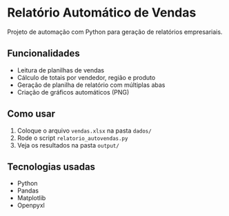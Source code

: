 # Relatório Automático de Vendas

Projeto de automação com Python para geração de relatórios empresariais.

## Funcionalidades
- Leitura de planilhas de vendas
- Cálculo de totais por vendedor, região e produto
- Geração de planilha de relatório com múltiplas abas
- Criação de gráficos automáticos (PNG)

## Como usar
1. Coloque o arquivo `vendas.xlsx` na pasta `dados/`
2. Rode o script `relatorio_autovendas.py`
3. Veja os resultados na pasta `output/`

## Tecnologias usadas
- Python
- Pandas
- Matplotlib
- Openpyxl
